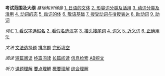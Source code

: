 **考试范围及大纲**
_基础知识储备_
[1. 日语的文体]()
[2. 形容词分类及活用]()
[3. 动词分类及活用]()
[4. 动词的态]()
[5. 动词的体]()
[6. 敬语基础]()
[7. 授受动词与授授表达]()
[8. 助动词]()
[9. 助词]()

_词汇_
[1. 看汉字选假名]()
[2. 看假名选汉字]()
[3. 接头接尾词]()
[4. 词义]()
[5. 近义词]()
[6. 正确用法]()

_文法_
[文法选择题]()
[排序题]()
[完形填空]()

_阅读_
[短篇阅读]()
[终篇阅读]()
[长篇阅读]()
[信息检索]()
[AB短文]()

_听力_
[课题理解]()
[要点理解]()
[概要理解]()
[综合理解]()
   